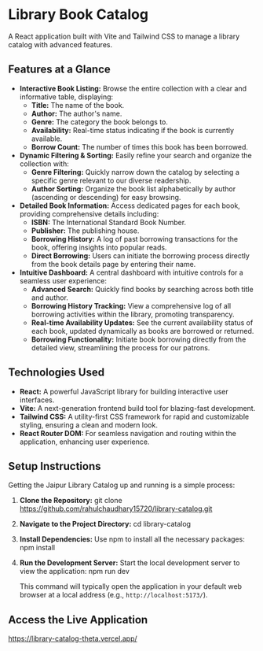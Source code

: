 # Library Book Catalog

A React application built with Vite and Tailwind CSS to manage a library catalog with advanced features.

## Features at a Glance
- **Interactive Book Listing:** Browse the entire collection with a clear and informative table, displaying:
    - **Title:** The name of the book.
    - **Author:** The author's name.
    - **Genre:** The category the book belongs to.
    - **Availability:** Real-time status indicating if the book is currently available.
    - **Borrow Count:** The number of times this book has been borrowed.
- **Dynamic Filtering & Sorting:** Easily refine your search and organize the collection with:
    - **Genre Filtering:** Quickly narrow down the catalog by selecting a specific genre relevant to our diverse readership.
    - **Author Sorting:** Organize the book list alphabetically by author (ascending or descending) for easy browsing.
- **Detailed Book Information:** Access dedicated pages for each book, providing comprehensive details including:
    - **ISBN:** The International Standard Book Number.
    - **Publisher:** The publishing house.
    - **Borrowing History:** A log of past borrowing transactions for the book, offering insights into popular reads.
    - **Direct Borrowing:** Users can initiate the borrowing process directly from the book details page by entering their name.
- **Intuitive Dashboard:** A central dashboard with intuitive controls for a seamless user experience:
    - **Advanced Search:** Quickly find books by searching across both title and author.
    - **Borrowing History Tracking:** View a comprehensive log of all borrowing activities within the library, promoting transparency.
    - **Real-time Availability Updates:** See the current availability status of each book, updated dynamically as books are borrowed or returned.
    - **Borrowing Functionality:** Initiate book borrowing directly from the detailed view, streamlining the process for our patrons.

## Technologies Used
- **React:** A powerful JavaScript library for building interactive user interfaces.
- **Vite:** A next-generation frontend build tool for blazing-fast development.
- **Tailwind CSS:** A utility-first CSS framework for rapid and customizable styling, ensuring a clean and modern look.
- **React Router DOM:** For seamless navigation and routing within the application, enhancing user experience.

## Setup Instructions

Getting the Jaipur Library Catalog up and running is a simple process:

1.  **Clone the Repository:**
    git clone https://github.com/rahulchaudhary15720/library-catalog.git

2.  **Navigate to the Project Directory:**
    cd  library-catalog
    

3.  **Install Dependencies:** Use npm to install all the necessary packages:
    npm install

4.  **Run the Development Server:** Start the local development server to view the application:
    npm run dev

    This command will typically open the application in your default web browser at a local address (e.g., `http://localhost:5173/`).

## Access the Live Application

https://library-catalog-theta.vercel.app/

